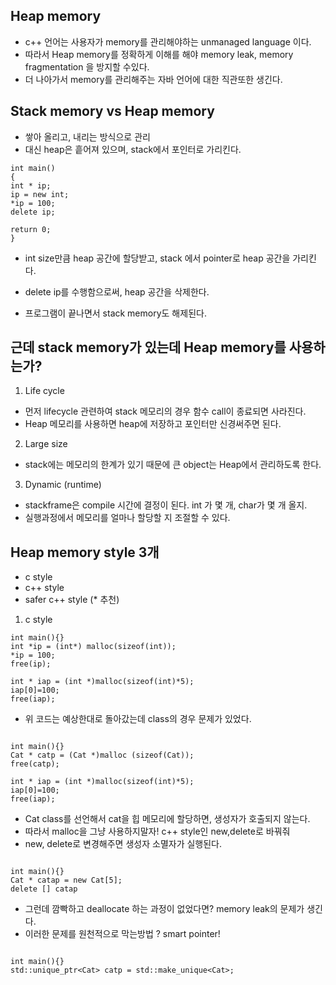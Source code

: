 ## Heap memory

- c++ 언어는 사용자가 memory를 관리해야하는 unmanaged language 이다.
- 따라서 Heap memory를 정확하게 이해를 해야 memory leak, memory fragmentation 을 방지할 수있다.
- 더 나아가서 memory를 관리해주는 자바 언어에 대한 직관또한 생긴다.

## Stack memory vs Heap memory

- 쌓아 올리고, 내리는 방식으로 관리
- 대신 heap은 흩어져 있으며, stack에서 포인터로 가리킨다.

```
int main()
{
int * ip;
ip = new int;
*ip = 100;
delete ip;

return 0;
}
```

- int size만큼 heap 공간에 할당받고, stack 에서 pointer로 heap 공간을 가리킨다.

- delete ip를 수행함으로써, heap 공간을 삭제한다.
- 프로그램이 끝나면서 stack memory도 해제된다.

## 근데 stack memory가 있는데 Heap memory를 사용하는가?

1. Life cycle

- 먼저 lifecycle 관련하여 stack 메모리의 경우 함수 call이 종료되면 사라진다.
- Heap 메모리를 사용하면 heap에 저장하고 포인터만 신경써주면 된다.

2. Large size

- stack에는 메모리의 한계가 있기 때문에 큰 object는 Heap에서 관리하도록 한다.

3. Dynamic (runtime)

- stackframe은 compile 시간에 결정이 된다. int 가 몇 개, char가 몇 개 올지.
- 실행과정에서 메모리를 얼마나 할당할 지 조절할 수 있다.

## Heap memory style 3개

- c style
- c++ style
- safer c++ style (* 추천)

1. c style

```
int main(){}
int *ip = (int*) malloc(sizeof(int));
*ip = 100;
free(ip);

int * iap = (int *)malloc(sizeof(int)*5);
iap[0]=100;
free(iap);

```

- 위 코드는 예상한대로 돌아갔는데 class의 경우 문제가 있었다.

```

int main(){}
Cat * catp = (Cat *)malloc (sizeof(Cat));
free(catp);

int * iap = (int *)malloc(sizeof(int)*5);
iap[0]=100;
free(iap);

```

- Cat class를 선언해서 cat을 힙 메모리에 할당하면, 생성자가 호출되지 않는다.
- 따라서 malloc을 그냥 사용하지말자! c++ style인 new,delete로 바꿔줘
- new, delete로 변경해주면 생성자 소멸자가 실행된다.

```

int main(){}
Cat * catap = new Cat[5];
delete [] catap

```
- 그런데 깜빡하고 deallocate 하는 과정이 없었다면? memory leak의 문제가 생긴다.
- 이러한 문제를 원천적으로 막는방법 ? smart pointer!

```

int main(){}
std::unique_ptr<Cat> catp = std::make_unique<Cat>;

```
